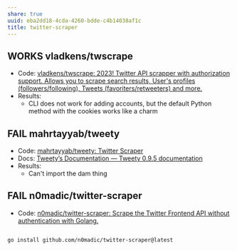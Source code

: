 ```yaml
---
share: true
uuid: eba2dd18-4cda-4260-bdde-c4b14038af1c
title: twitter-scraper
---
```

## WORKS vladkens/twscrape

* Code: [vladkens/twscrape: 2023! Twitter API scrapper with authorization support. Allows you to scrape search results, User's profiles (followers/following), Tweets (favoriters/retweeters) and more.](https://github.com/vladkens/twscrape)
* Results:
	* CLI does not work for adding accounts, but the default Python method with the cookies works like a charm
## FAIL mahrtayyab/tweety

* Code: [mahrtayyab/tweety: Twitter Scraper](https://github.com/mahrtayyab/tweety)
* Docs: [Tweety’s Documentation — Tweety 0.9.5 documentation](https://mahrtayyab.github.io/tweety_docs/)
* Results:
	* Can't import the dam thing

## FAIL n0madic/twitter-scraper
* Code: [n0madic/twitter-scraper: Scrape the Twitter Frontend API without authentication with Golang.](https://github.com/n0madic/twitter-scraper)

``` bash

go install github.com/n0madic/twitter-scraper@latest

```